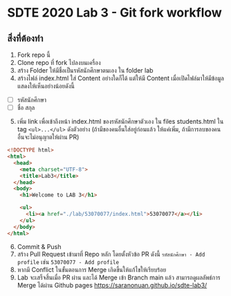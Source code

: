 # SDTE 2020 Lab 3 - Git fork workflow

## สิ่งที่ต้องทำ
1. Fork repo นี้
2. Clone repo ที่ fork ไปลงบนเครื่อง
3. สร้าง Folder ให้มีชื่อเป็นรหัสนักศึกษาตนเอง ใน folder lab
4. สร้างไฟล์​ index.html ใส่ Content อย่างใดก็ได้ แต่ให้มี Content เมื่อเปิดไฟล์มาให้มีข้อมูลแสดงให้เห็นอย่างน้อยดังนี้
- [ ] รหัสนักศึกษา
- [ ] ชื่อ สกุล
5. เพิ่ม link เพื่อเข้าถึงหน้า index.html ของรหัสนักศึกษาตัวเอง ใน files students.html ใน tag `<ul>...</ul>` ดังตัวอย่าง (ถ้ามีของคนอื่นใส่อยู่ก่อนแล้ว ให้แค่เพิ่ม, ถ้ามีการลบของคนอื่นจะไม่อนุญาตให้ผ่าน PR)

```html
<!DOCTYPE html>
<html>
  <head>
    <meta charset="UTF-8">
    <title>Lab3</title>
  </head>
  <body>
    <h1>Welcome to LAB 3</h1>

    <ul>
      <li><a href="./lab/53070077/index.html">53070077</a></li>
    </ul>
  </body>
</html>
```
6. Commit & Push
7. สร้าง Pull Request เข้ามาที่ Repo หลัก โดยตั้งหัวข้อ PR ดังนี้ `รหัสนักศึกษา - Add profile` เช่น `53070077 - Add profile`
8. หากมี Conflict ในขั้นตอนการ Merge เกิดขึ้นให้แก้ไขให้เรียบร้อย
9. Lab จะเสร็จสิ้นเมื่อ PR ผ่าน และได้ Merge เข้า Branch main แล้ว สามารถดูผลลัพธ์การ Merge ได้ผ่าน Github pages https://saranonuan.github.io/sdte-lab3/
